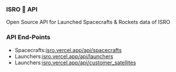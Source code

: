 ### ISRO 🚀 API 
Open Source API for Launched Spacecrafts & Rockets data of ISRO

### API End-Points
* Spacecrafts:[isro.vercel.app/api/spacecrafts](https://isro.vercel.app/api/spacecrafts)
* Launchers:[isro.vercel.app/api/launchers](https://isro.vercel.app/api/launchers)
* Launchers:[isro.vercel.app/api/customer_satellites](https://isro.vercel.app/api/customer_satellites)
